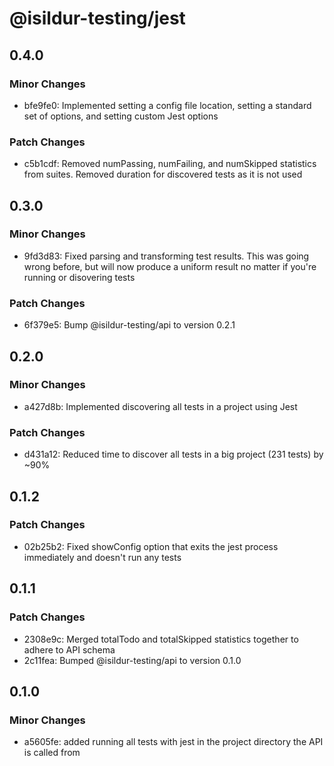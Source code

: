 # @isildur-testing/jest

## 0.4.0

### Minor Changes

- bfe9fe0: Implemented setting a config file location, setting a standard set of options, and setting custom Jest options

### Patch Changes

- c5b1cdf: Removed numPassing, numFailing, and numSkipped statistics from suites. Removed duration for discovered tests as it is not used

## 0.3.0

### Minor Changes

- 9fd3d83: Fixed parsing and transforming test results. This was going wrong before, but will now produce a uniform result no matter if you're running or disovering tests

### Patch Changes

- 6f379e5: Bump @isildur-testing/api to version 0.2.1

## 0.2.0

### Minor Changes

- a427d8b: Implemented discovering all tests in a project using Jest

### Patch Changes

- d431a12: Reduced time to discover all tests in a big project (231 tests) by ~90%

## 0.1.2

### Patch Changes

- 02b25b2: Fixed showConfig option that exits the jest process immediately and doesn't run any tests

## 0.1.1

### Patch Changes

- 2308e9c: Merged totalTodo and totalSkipped statistics together to adhere to API schema
- 2c11fea: Bumped @isildur-testing/api to version 0.1.0

## 0.1.0

### Minor Changes

- a5605fe: added running all tests with jest in the project directory the API is called from
